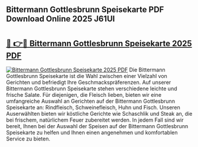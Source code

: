 ## Bittermann Gottlesbrunn Speisekarte PDF Download Online 2025 J61UI

# <h2><a href="http://gc72fy2.nevu.top/?p=Bittermann+Gottlesbrunn+Speisekarte">🔗 👉🔴 Bittermann Gottlesbrunn Speisekarte 2025 PDF</a></h2>

[![Bittermann Gottlesbrunn Speisekarte 2025 PDF](https://i.imgur.com/dBaPXMq.png)](http://gc72fy2.nevu.top/?p=Bittermann+Gottlesbrunn+Speisekarte)
Die Bittermann Gottlesbrunn Speisekarte ist die Wahl zwischen einer Vielzahl von Gerichten und befriedigt Ihre Geschmackspräferenzen. Auf unserer Bittermann Gottlesbrunn Speisekarte stehen verschiedene leichte und frische Salate. Für diejenigen, die Fleisch lieben, bieten wir eine umfangreiche Auswahl an Gerichten auf der Bittermann Gottlesbrunn Speisekarte an: Rindfleisch, Schweinefleisch, Huhn und Fisch. Unseren Auserwählten bieten wir köstliche Gerichte wie Schaschlik und Steak an, die bei frischem, natürlichem Feuer zubereitet werden. In jedem Fall sind wir bereit, Ihnen bei der Auswahl der Speisen auf der Bittermann Gottlesbrunn Speisekarte zu helfen und Ihnen einen angenehmen und komfortablen Service zu bieten.
